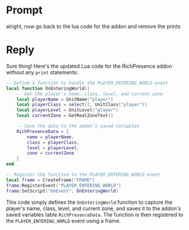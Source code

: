 # Prompt
alright, now go back to the lua code for the addon and remove the prints
# Reply
Sure thing! Here's the updated Lua code for the RichPresence addon without any `print` statements:
```lua
-- Define a function to handle the PLAYER_ENTERING_WORLD event
local function OnEnteringWorld()
    -- Get the player's name, class, level, and current zone
    local playerName = UnitName("player")
    local playerClass = select(2, UnitClass("player"))
    local playerLevel = UnitLevel("player")
    local currentZone = GetRealZoneText()

    -- Save the data to the addon's saved variables
    RichPresenceData = {
        name = playerName,
        class = playerClass,
        level = playerLevel,
        zone = currentZone
    }
end

-- Register the function to the PLAYER_ENTERING_WORLD event
local frame = CreateFrame("FRAME")
frame:RegisterEvent("PLAYER_ENTERING_WORLD")
frame:SetScript("OnEvent", OnEnteringWorld)
```
This code simply defines the `OnEnteringWorld` function to capture the player's name, class, level, and current zone, and saves it to the addon's saved variables table `RichPresenceData`. The function is then registered to the `PLAYER_ENTERING_WORLD` event using a frame.